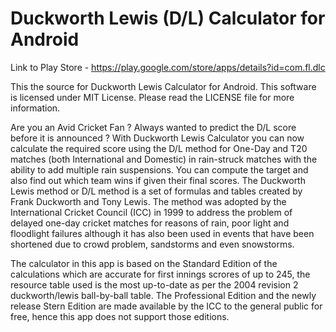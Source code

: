 # Duckworth Lewis (D/L) Calculator for Android
Link to Play Store - https://play.google.com/store/apps/details?id=com.fl.dlc

This the source for Duckworth Lewis Calculator for Android. This software is licensed under MIT License. Please read the LICENSE file for more information.

Are you an Avid Cricket Fan ? Always wanted to predict the D/L score before it is announced ? With Duckworth Lewis Calculator you can now calculate the required score using the D/L method for One-Day and T20 matches (both International and Domestic) in rain-struck matches with the ability to add multiple rain suspensions. You can compute the target and also find out which team wins if given their final scores.
The Duckworth Lewis method or D/L method is a set of formulas and tables created by Frank Duckworth and Tony Lewis. The method was adopted by the International Cricket Council (ICC) in 1999 to address the problem of delayed one-day cricket matches for reasons of rain, poor light and floodlight failures although it has also been used in events that have been shortened due to crowd problem, sandstorms and even snowstorms.

The calculator in this app is based on the Standard Edition of the calculations which are accurate for first innings scrores of up to 245, the resource table used is the most up-to-date as per the 2004 revision 2 duckworth/lewis ball-by-ball table. The Professional Edition and the newly release Stern Edition are made available by the ICC to the general public for free, hence this app does not support those editions.
